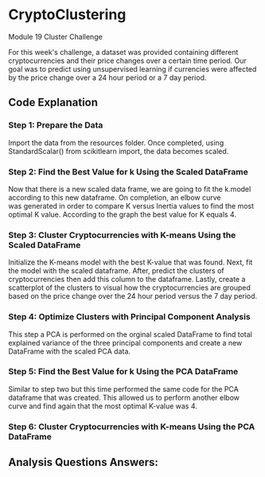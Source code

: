 # CryptoClustering
Module 19 Cluster Challenge

For this week's challenge, a dataset was provided containing different cryptocurrencies and their price changes over a certain time period. Our goal was to predict using unsupervised learning if currencies were affected by the price change over a 24 hour period or a 7 day period. 

## Code Explanation 
### Step 1: Prepare the Data

Import the data from the resources folder. Once completed, using StandardScalar() from scikitlearn import, the data becomes scaled.

### Step 2: Find the Best Value for k Using the Scaled DataFrame

Now that there is a new scaled data frame, we are going to fit the k.model according to this new dataframe. On completion, an elbow curve  
was generated in order to compare K versus Inertia values to find the most optimal K value. According to the graph the best value for K equals 4.

### Step 3: Cluster Cryptocurrencies with K-means Using the Scaled DataFrame

Initialize the K-means model with the best K-value that was found. Next, fit the model with the scaled dataframe. After, predict the clusters of cryptocurrencies then
add this column to the dataframe. Lastly, create a scatterplot of the clusters to visual how the cryptocurrencies are grouped based on the price change over the 24 hour period
versus the 7 day period.

### Step 4: Optimize Clusters with Principal Component Analysis

This step a PCA is performed on the orginal scaled DataFrame to find total explained variance of the three principal components and create a new DataFrame with the 
scaled PCA data.

### Step 5: Find the Best Value for k Using the PCA DataFrame

Similar to step two but this time performed the same code for the PCA dataframe that was created. This allowed us to perform another elbow curve and find again that the most optimal 
K-value was 4.

### Step 6: Cluster Cryptocurrencies with K-means Using the PCA DataFrame

## Analysis Questions Answers:
